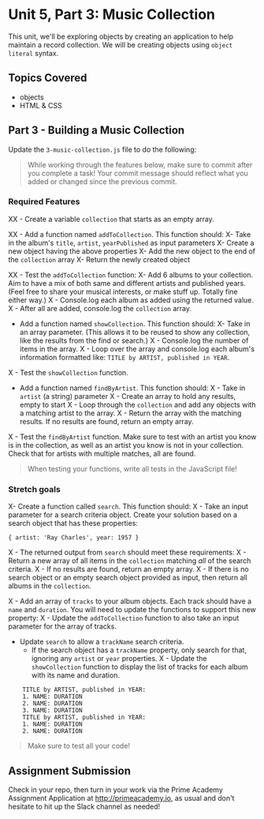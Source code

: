 # Unit 5, Part 3: Music Collection

This unit, we'll be exploring objects by creating an application to help maintain a record collection. We will be creating objects using `object literal` syntax.

## Topics Covered

- objects
- HTML & CSS

## Part 3 - Building a Music Collection

Update the `3-music-collection.js` file to do the following:

> While working through the features below, make sure to commit after you complete a task! Your commit message should reflect what you added or changed since the previous commit.

### Required Features

XX - Create a variable `collection` that starts as an empty array.

XX - Add a function named `addToCollection`. This function should:
  X- Take in the album's `title`, `artist`, `yearPublished` as input parameters
  X- Create a new object having the above properties
  X- Add the new object to the end of the `collection` array
  X- Return the newly created object

XX - Test the `addToCollection` function:
  X- Add 6 albums to your collection. Aim to have a mix of both same and different artists and published years. (Feel free to share your musical interests, or make stuff up. Totally fine either way.)
  X - Console.log each album as added using the returned value.
  X - After all are added, console.log the `collection` array.

- Add a function named `showCollection`. This function should:
 X- Take in an array parameter. (This allows it to be reused to show any collection, like the results from the find or search.)
 X - Console.log the number of items in the array.
 X - Loop over the array and console.log each album's information formatted like: `TITLE by ARTIST, published in YEAR`.

X - Test the `showCollection` function.

- Add a function named `findByArtist`. This function should:
X  - Take in `artist` (a string) parameter
X  - Create an array to hold any results, empty to start
X  - Loop through the `collection` and add any objects with a matching artist to the array.
X  - Return the array with the matching results. If no results are found, return an empty array.

X - Test the `findByArtist` function. Make sure to test with an artist you know is in the collection, as well as an artist you know is not in your collection. Check that for artists with multiple matches, all are found.

> When testing your functions, write all tests in the JavaScript file!


### Stretch goals

X- Create a function called `search`. This function should:
X  - Take an input parameter for a search criteria object. Create your solution based on a search object that has these properties:
  ```
  { artist: 'Ray Charles', year: 1957 }
  ```
X  - The returned output from `search` should meet these requirements:
X    - Return a new array of all items in the `collection` matching *all* of the search criteria.
X    - If no results are found, return an empty array.
X    - If there is no search object or an empty search object provided as input, then return all albums in the `collection`.

X - Add an array of `tracks` to your album objects. Each track should have a `name` and `duration`. You will need to update the functions to support this new property:
X - Update the `addToCollection` function to also take an input parameter for the array of tracks.
  - Update `search` to allow a `trackName` search criteria.
    - If the search object has a `trackName` property, only search for that, ignoring any `artist` or `year` properties.
X  - Update the `showCollection` function to display the list of tracks for each album with its name and duration.
```
    TITLE by ARTIST, published in YEAR:
    1. NAME: DURATION
    2. NAME: DURATION
    3. NAME: DURATION
    TITLE by ARTIST, published in YEAR:
    1. NAME: DURATION
    2. NAME: DURATION
```

> Make sure to test all your code!



## Assignment Submission
Check in your repo, then turn in your work via the Prime Academy Assignment Application at http://primeacademy.io, as usual and don't hesitate to hit up the Slack channel as needed!
